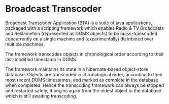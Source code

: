 # Broadcast Transcoder

Broadcast Transcoder Application (BTA) is a suite of java applications, packaged with a scripting framework which
enables Radio & TV Broadcasts and Reklamefilm (represented as DOMS objects) to be mass-transcoded concurrently on a
single machine and (experimentally) distributed over multiple machines. 

The framework transcodes objects in chronological order according to their last-modified timestamp in DOMS.

The framework maintains its state in a hibernate-based object-store database. Objects are transcoded in chronological order, according to their most recent DOMS timestamps, and marked as complete in the database when completed. Hence the transcoding framework can always be stopped and restarted safely; it begins again from the oldest object in the database which is still awaiting transcoding.


